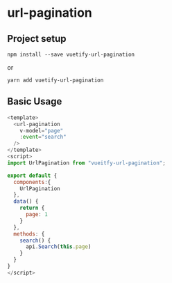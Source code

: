 
# url-pagination

## Project setup

```
npm install --save vuetify-url-pagination
```

or

```
yarn add vuetify-url-pagination
```

## Basic Usage

```javascript
<template>
  <url-pagination
    v-model="page"
    :event="search"
  />
</template>
<script>
import UrlPagination from "vueitfy-url-pagination";

export default {
  components:{
    UrlPagination
  },
  data() {
    return {
      page: 1
    }
  },
  methods: {
    search() {
      api.Search(this.page)
    }
  }
}
</script>

```
